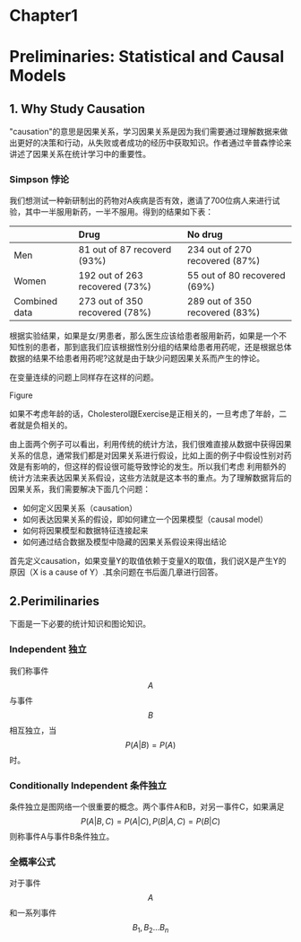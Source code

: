 # Chapter1

# Preliminaries: Statistical and Causal Models

## 1. Why Study Causation

"causation"的意思是因果关系，学习因果关系是因为我们需要通过理解数据来做出更好的决策和行动，从失败或者成功的经历中获取知识。作者通过辛普森悖论来讲述了因果关系在统计学习中的重要性。

### Simpson 悖论

我们想测试一种新研制出的药物对A疾病是否有效，邀请了700位病人来进行试验，其中一半服用新药，一半不服用。得到的结果如下表：

|  | Drug | No drug |
| :--- | :--- | :--- |
| Men | 81 out of 87 recoverd \(93%\) | 234 out of 270 recovered \(87%\) |
| Women | 192 out of 263 recovered \(73%\) | 55 out of 80 recovered \(69%\) |
| Combined data | 273 out of 350 recovered \(78%\) | 289 out of 350 recovered \(83%\) |

根据实验结果，如果是女/男患者，那么医生应该给患者服用新药，如果是一个不知性别的患者，那到底我们应该根据性别分组的结果给患者用药呢，还是根据总体数据的结果不给患者用药呢?这就是由于缺少问题因果关系而产生的悖论。

在变量连续的问题上同样存在这样的问题。

Figure

如果不考虑年龄的话，Cholesterol跟Exercise是正相关的，一旦考虑了年龄，二者就是负相关的。

由上面两个例子可以看出，利用传统的统计方法，我们很难直接从数据中获得因果关系的信息，通常我们都是对因果关系进行假设，比如上面的例子中假设性别对药效是有影响的，但这样的假设很可能导致悖论的发生。所以我们考虑 利用额外的统计方法来表达因果关系假设，这些方法就是这本书的重点。为了理解数据背后的因果关系，我们需要解决下面几个问题：

* 如何定义因果关系（causation）
* 如何表达因果关系的假设，即如何建立一个因果模型（causal model）
* 如何将因果模型和数据特征连接起来
* 如何通过结合数据及模型中隐藏的因果关系假设来得出结论

首先定义causation，如果变量Y的取值依赖于变量X的取值，我们说X是产生Y的原因（X is a cause of Y）.其余问题在书后面几章进行回答。

## 2.Perimilinaries

下面是一下必要的统计知识和图论知识。
### Independent 独立
我们称事件$$A$$与事件$$B$$相互独立，当$$P(A|B) = P(A)$$时。

### Conditionally Independent 条件独立

条件独立是图网络一个很重要的概念。两个事件A和B，对另一事件C，如果满足
$$
P(A|B, C) = P(A|C),P(B|A, C)=P(B|C)
$$
则称事件A与事件B条件独立。
### 全概率公式
对于事件$$A$$和一系列事件$$B_1,B_2\dots B_n$$





